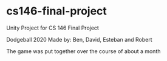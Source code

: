 # cs146-final-project
Unity Project for CS 146 Final Project

Dodgeball 2020
Made by: Ben, David, Esteban and Robert

The game was put together over the course of about a month 
